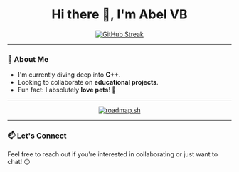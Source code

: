 <h1 align="center">Hi there 👋, I'm Abel VB</h1>

<p align="center">
    <a href="https://github.com/abel8260">
        <img src="https://github-readme-streak-stats.herokuapp.com/?user=abel8260&theme=calm" alt="GitHub Streak"/>
    </a>
</p>

---

### 🌱 About Me

- I'm currently diving deep into **C++**.
- Looking to collaborate on **educational projects**.
- Fun fact: I absolutely **love pets**! 🐾

---

<p align="center">
    <a href="https://roadmap.sh">
        <img src="https://api.roadmap.sh/v1-badge/tall/64e2cea2ced78d29353345ec?variant=dark" alt="roadmap.sh"/>
    </a>
</p>

---

### 📫 Let's Connect

Feel free to reach out if you're interested in collaborating or just want to chat! 😊

